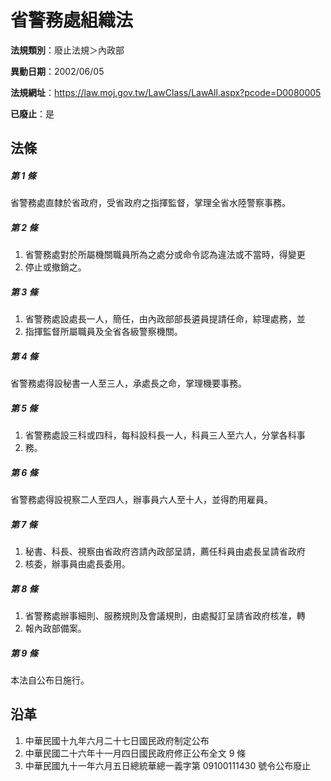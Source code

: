 # 省警務處組織法

**法規類別**：廢止法規＞內政部

**異動日期**：2002/06/05  

**法規網址**：https://law.moj.gov.tw/LawClass/LawAll.aspx?pcode=D0080005

**已廢止**：是



## 法條
##### 第 1 條
省警務處直隸於省政府，受省政府之指揮監督，掌理全省水陸警察事務。

##### 第 2 條
1. 省警務處對於所屬機關職員所為之處分或命令認為違法或不當時，得變更
1. 停止或撤銷之。

##### 第 3 條
1. 省警務處設處長一人，簡任，由內政部部長遴員提請任命，綜理處務，並
1. 指揮監督所屬職員及全省各級警察機關。

##### 第 4 條
省警務處得設秘書一人至三人，承處長之命，掌理機要事務。

##### 第 5 條
1. 省警務處設三科或四科，每科設科長一人，科員三人至六人，分掌各科事
1. 務。

##### 第 6 條
省警務處得設視察二人至四人，辦事員六人至十人，並得酌用雇員。

##### 第 7 條
1. 秘書、科長、視察由省政府咨請內政部呈請，薦任科員由處長呈請省政府
1. 核委，辦事員由處長委用。

##### 第 8 條
1. 省警務處辦事細則、服務規則及會議規則，由處擬訂呈請省政府核准，轉
1. 報內政部備案。

##### 第 9 條
本法自公布日施行。

## 沿革
1. 中華民國十九年六月二十七日國民政府制定公布
1. 中華民國二十六年十一月四日國民政府修正公布全文 9  條
1. 中華民國九十一年六月五日總統華總一義字第 09100111430  號令公布廢止
